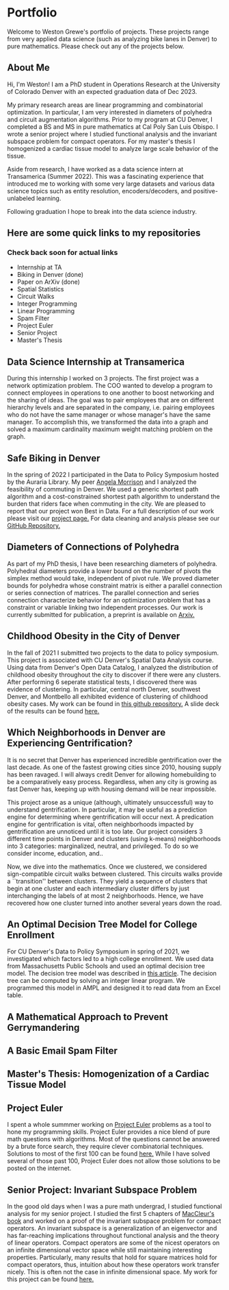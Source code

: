 # Portfolio

Welcome to Weston Grewe's portfolio of projects. These projects range from very applied data science (such as analyzing bike lanes in Denver) to pure mathematics. Please check out any of the projects below.

## About Me
Hi, I'm Weston! I am a PhD student in Operations Research at the University of Colorado Denver with an expected graduation data of Dec 2023.

My primary research areas are linear programming and combinatorial optimization. In particular, I am very interested in diameters of polyhedra and circuit augmentation algorithms. Prior to my program at CU Denver, I completed a BS and MS in pure mathematics at Cal Poly San Luis Obispo. I wrote a senior project where I studied functional analysis and the invariant subspace problem for compact operators. For my master's thesis I homogenized a cardiac tissue model to analyze large scale behavior of the tissue.

Aside from research, I have worked as a data science intern at Transamerica (Summer 2022). This was a fascinating experience that introduced me to working with some very large datasets and various data science topics such as entity resolution, encoders/decoders, and positive-unlabeled learning.

Following graduation I hope to break into the data science industry.  

## Here are some quick links to my repositories
### Check back soon for actual links
- Internship at TA
- Biking in Denver (done)
- Paper on ArXiv (done)
- Spatial Statistics
- Circuit Walks
- Integer Programming
- Linear Programming
- Spam Filter
- Project Euler
- Senior Project
- Master's Thesis

## Data Science Internship at Transamerica

During this internship I worked on 3 projects. The first project was a network optimization problem. The COO wanted to develop a program to connect employees in operations to one another to boost networking and the sharing of ideas. The goal was to pair employees that are on different hierarchy levels and are separated in the company, i.e. pairing employees who do not have the same manager or whose manager's have the same manager. To accomplish this, we transformed the data into a graph and solved a maximum cardinality maximum weight matching problem on the graph.



## Safe Biking in Denver

In the spring of 2022 I participated in the Data to Policy Symposium hosted by the Auraria Library. My peer [Angela Morrison](http://math.ucdenver.edu/~sborgwardt/wiki/index.php/Angela_Morrison) and I analyzed the feasibility of commuting in Denver. We used a generic shortest path algorithm and a cost-constrained shortest path algorithm to understand the burden that riders face when commuting in the city. We are pleased to report that our project won Best in Data. For a full description of our work please visit our [project page.](http://math.ucdenver.edu/~sborgwardt/wiki/index.php/A_Wheelie_Good_Time:_Safe_Biking_in_Denver) For data cleaning and analysis please see our [GitHub Repository.](https://github.com/DillWithIt77/D2P_Spring_2022) 

## Diameters of Connections of Polyhedra

As part of my PhD thesis, I have been researching diameters of polyhedra. Polyhedral diameters provide a lower bound on the number of pivots the simplex method would take, independent of pivot rule. We proved diameter bounds for polyhedra whose constraint matrix is either a parallel connection or series connection of matrices. The parallel connection and series connection characterize behavior for an optimization problem that has a constraint or variable linking two independent processes. Our work is currently submitted for publication, a preprint is available on [Arxiv.](https://arxiv.org/abs/2203.09587)

## Childhood Obesity in the City of Denver

In the fall of 2021 I submitted two projects to the data to policy symposium. This project is associated with CU Denver's Spatial Data Analysis course. Using data from Denver's Open Data Catalog, I analyzed the distribution of childhood obesity throughout the city to discover if there were any clusters. After performing 6 seperate statistical tests, I discovered there was evidence of clustering. In particular, central north Denver, southwest Denver, and Montbello all exhibited evidence of clustering of childhood obesity cases. My work can be found in [this github repository.](https://github.com/wgrewe/Childhood-Obesity) A slide deck of the results can be found [here.](https://digital.auraria.edu/work/ns/ae3a1cef-3823-44ab-8e54-8a198e58b9a6) 


## Which Neighborhoods in Denver are Experiencing Gentrification?

It is no secret that Denver has experienced incredible gentrification over the last decade. As one of the fastest growing cities since 2010, housing supply has been ravaged. I will always credit Denver for allowing homebuilding to be a comparatively easy process. Regardless, when any city is growing as fast Denver has, keeping up with housing demand will be near impossible. 

This project arose as a unique (although, ultimately unsuccessful) way to understand gentrification. In particular, it may be useful as a prediction engine for determining where gentrification will occur next. A predication engine for gentrification is vital, often neighborhoods impacted by gentrification are unnoticed until it is too late. Our project considers 3 different time points in Denver and clusters (using k-means) neighborhoods into 3 categories: marginalized, neutral, and privileged. To do so we consider income, education, and..

Now, we dive into the mathematics. Once we clustered, we considered sign-compatible circuit walks between clustered. This circuits walks provide a ``transition'' between clusters. They yield a sequence of clusters that begin at one cluster and each intermediary cluster differs by just interchanging the labels of at most 2 neighborhoods. Hence, we have recovered how one cluster turned into another several years down the road.

## An Optimal Decision Tree Model for College Enrollment

For CU Denver's Data to Policy Symposium in spring of 2021, we investigated which factors led to a high college enrollment. We used data from Massachusetts Public Schools and used an optimal decision tree model. The decision tree model was described in [this article](https://optimization-online.org/2018/01/6404/). The decision tree can be computed by solving an integer linear program. We programmed this model in AMPL and designed it to read data from an Excel table. 

## A Mathematical Approach to Prevent Gerrymandering


## A Basic Email Spam Filter 


## Master's Thesis: Homogenization of a Cardiac Tissue Model



## Project Euler

I spent a whole summmer working on [Project Euler](https://projecteuler.net/) problems as a tool to hone my programming skills. Project Euler provides a nice blend of pure math questions with algorithms. Most of the questions cannot be answered by a brute force search, they require clever combinatorial techniques. Solutions to most of the first 100 can be found [here.](https://github.com/wgrewe/Project-Euler) While I have solved several of those past 100, Project Euler does not allow those solutions to be posted on the internet.


## Senior Project: Invariant Subspace Problem

In the good old days when I was a pure math undergrad, I studied functional analysis for my senior project. I studied the first 5 chapters of [MacCleur's book](https://link.springer.com/book/10.1007/978-0-387-85529-5#toc) and worked on a proof of the invariant subspace problem for compact operators. An invariant subspace is a generalization of an eigenvector and has far-reaching implications throughout functional analysis and the theory of linear operators. Compact operators are some of the nicest operators on an infinite dimensional vector space while still maintaining interesting properties. Particularly, many results that hold for square matrices hold for compact operators, thus, intuition about how these operators work transfer nicely. This is often not the case in infinite dimensional space. My work for this project can be found [here.](https://digitalcommons.calpoly.edu/mathsp/7/) 
